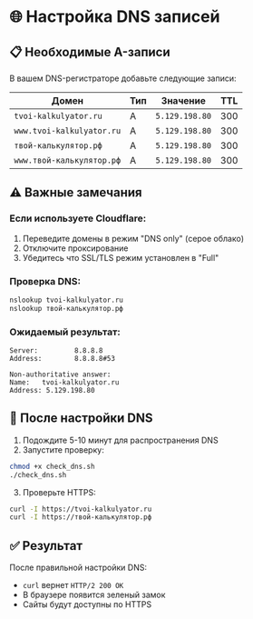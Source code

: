 # 🌐 Настройка DNS записей

## 📋 Необходимые A-записи

В вашем DNS-регистраторе добавьте следующие записи:

| Домен | Тип | Значение | TTL |
|-------|-----|----------|-----|
| `tvoi-kalkulyator.ru` | A | `5.129.198.80` | 300 |
| `www.tvoi-kalkulyator.ru` | A | `5.129.198.80` | 300 |
| `твой-калькулятор.рф` | A | `5.129.198.80` | 300 |
| `www.твой-калькулятор.рф` | A | `5.129.198.80` | 300 |

## ⚠️ Важные замечания

### Если используете Cloudflare:
1. Переведите домены в режим "DNS only" (серое облако)
2. Отключите проксирование
3. Убедитесь что SSL/TLS режим установлен в "Full"

### Проверка DNS:
```bash
nslookup tvoi-kalkulyator.ru
nslookup твой-калькулятор.рф
```

### Ожидаемый результат:
```
Server:         8.8.8.8
Address:        8.8.8.8#53

Non-authoritative answer:
Name:   tvoi-kalkulyator.ru
Address: 5.129.198.80
```

## 🔧 После настройки DNS

1. Подождите 5-10 минут для распространения DNS
2. Запустите проверку:
```bash
chmod +x check_dns.sh
./check_dns.sh
```

3. Проверьте HTTPS:
```bash
curl -I https://tvoi-kalkulyator.ru
curl -I https://твой-калькулятор.рф
```

## ✅ Результат

После правильной настройки DNS:
- `curl` вернет `HTTP/2 200 OK`
- В браузере появится зеленый замок
- Сайты будут доступны по HTTPS 